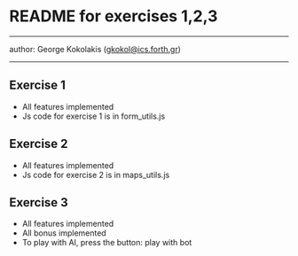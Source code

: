# README for exercises 1,2,3
---
 author: George Kokolakis
 (<gkokol@ics.forth.gr>)

---

## Exercise 1
- All features implemented
- Js code for exercise 1 is in form_utils.js

## Exercise 2
- All features implemented
- Js code for exercise 2 is in maps_utils.js


## Exercise 3
- All features implemented
- All bonus implemented
- To play with AI, press the button: play with bot